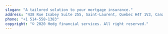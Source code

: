 ```yaml
---
slogan: "A tailored solution to your mortgage insurance."
address: "438 Rue Isabey Suite 255, Saint-Laurent, Quebec H4T 1V3, Canada"
phone: "+1 514-558-1383"
copyright: "© 2020 Hedg financial services. All right reserved."
---
```

